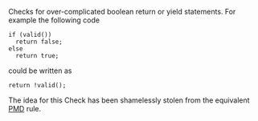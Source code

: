 Checks for over-complicated boolean return or yield statements. For
example the following code

    if (valid())
      return false;
    else
      return true;
            

could be written as

    return !valid();
            

The idea for this Check has been shamelessly stolen from the equivalent
[PMD](https://pmd.github.io/pmd/pmd_rules_java_design.html#simplifybooleanreturns)
rule.
